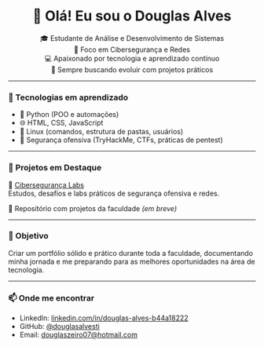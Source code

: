 <h1 align="center">👋 Olá! Eu sou o Douglas Alves</h1>

<p align="center">
🎓 Estudante de Análise e Desenvolvimento de Sistemas <br>
🔐 Foco em Cibersegurança e Redes <br>
💻 Apaixonado por tecnologia e aprendizado contínuo <br>
🚀 Sempre buscando evoluir com projetos práticos
</p>

---

### 🚀 Tecnologias em aprendizado

- 🐍 Python (POO e automações)
- 🌐 HTML, CSS, JavaScript
- 🐧 Linux (comandos, estrutura de pastas, usuários)
- 🔐 Segurança ofensiva (TryHackMe, CTFs, práticas de pentest)

---

### 🧠 Projetos em Destaque

🔹 [Cibersegurança Labs](https://github.com/douglasalvesti/ciberseguran-a-labs)  
Estudos, desafios e labs práticos de segurança ofensiva e redes.

🔹 Repositório com projetos da faculdade _(em breve)_

---

### 🎯 Objetivo

Criar um portfólio sólido e prático durante toda a faculdade, documentando minha jornada e me preparando para as melhores oportunidades na área de tecnologia.

---

### 📫 Onde me encontrar

- LinkedIn: [linkedin.com/in/douglas-alves-b44a18222](https://www.linkedin.com/in/douglas-alves-b44a18222/)
- GitHub: [@douglasalvesti](https://github.com/douglasalvesti)
- Email: [douglaszeiro07@hotmail.com](mailto:douglaszeiro07@hotmail.com)

